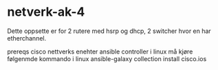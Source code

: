 # netverk-ak-4
Dette oppsette er for 2 rutere med hsrp og dhcp, 2 switcher hvor en har etherchannel.

prereqs
cisco nettverks enehter
ansible controller i linux
må kjøre følgenmde kommando i linux ansible-galaxy collection install cisco.ios
